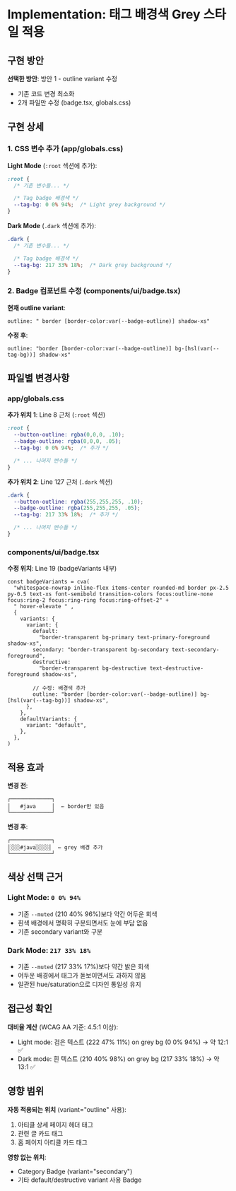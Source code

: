 # Implementation: 태그 배경색 Grey 스타일 적용

## 구현 방안

**선택한 방안**: 방안 1 - outline variant 수정
- 기존 코드 변경 최소화
- 2개 파일만 수정 (badge.tsx, globals.css)

## 구현 상세

### 1. CSS 변수 추가 (app/globals.css)

**Light Mode** (`:root` 섹션에 추가):
```css
:root {
  /* 기존 변수들... */

  /* Tag badge 배경색 */
  --tag-bg: 0 0% 94%;  /* Light grey background */
}
```

**Dark Mode** (`.dark` 섹션에 추가):
```css
.dark {
  /* 기존 변수들... */

  /* Tag badge 배경색 */
  --tag-bg: 217 33% 18%;  /* Dark grey background */
}
```

### 2. Badge 컴포넌트 수정 (components/ui/badge.tsx)

**현재 outline variant**:
```tsx
outline: " border [border-color:var(--badge-outline)] shadow-xs"
```

**수정 후**:
```tsx
outline: "border [border-color:var(--badge-outline)] bg-[hsl(var(--tag-bg))] shadow-xs"
```

## 파일별 변경사항

### app/globals.css

**추가 위치 1**: Line 8 근처 (`:root` 섹션)
```css
:root {
  --button-outline: rgba(0,0,0, .10);
  --badge-outline: rgba(0,0,0, .05);
  --tag-bg: 0 0% 94%;  /* 추가 */

  /* ... 나머지 변수들 */
}
```

**추가 위치 2**: Line 127 근처 (`.dark` 섹션)
```css
.dark {
  --button-outline: rgba(255,255,255, .10);
  --badge-outline: rgba(255,255,255, .05);
  --tag-bg: 217 33% 18%;  /* 추가 */

  /* ... 나머지 변수들 */
}
```

### components/ui/badge.tsx

**수정 위치**: Line 19 (badgeVariants 내부)
```tsx
const badgeVariants = cva(
  "whitespace-nowrap inline-flex items-center rounded-md border px-2.5 py-0.5 text-xs font-semibold transition-colors focus:outline-none focus:ring-2 focus:ring-ring focus:ring-offset-2" +
  " hover-elevate " ,
  {
    variants: {
      variant: {
        default:
          "border-transparent bg-primary text-primary-foreground shadow-xs",
        secondary: "border-transparent bg-secondary text-secondary-foreground",
        destructive:
          "border-transparent bg-destructive text-destructive-foreground shadow-xs",

        // 수정: 배경색 추가
        outline: "border [border-color:var(--badge-outline)] bg-[hsl(var(--tag-bg))] shadow-xs",
      },
    },
    defaultVariants: {
      variant: "default",
    },
  },
)
```

## 적용 효과

**변경 전**:
```
┌─────────────┐
│   #java     │  ← border만 있음
└─────────────┘
```

**변경 후**:
```
┌─────────────┐
│░░░#java░░░░│  ← grey 배경 추가
└─────────────┘
```

## 색상 선택 근거

### Light Mode: `0 0% 94%`
- 기존 `--muted` (210 40% 96%)보다 약간 어두운 회색
- 흰색 배경에서 명확히 구분되면서도 눈에 부담 없음
- 기존 secondary variant와 구분

### Dark Mode: `217 33% 18%`
- 기존 `--muted` (217 33% 17%)보다 약간 밝은 회색
- 어두운 배경에서 태그가 돋보이면서도 과하지 않음
- 일관된 hue/saturation으로 디자인 통일성 유지

## 접근성 확인

**대비율 계산** (WCAG AA 기준: 4.5:1 이상):
- Light mode: 검은 텍스트 (222 47% 11%) on grey bg (0 0% 94%) → 약 12:1 ✅
- Dark mode: 흰 텍스트 (210 40% 98%) on grey bg (217 33% 18%) → 약 13:1 ✅

## 영향 범위

**자동 적용되는 위치** (variant="outline" 사용):
1. 아티클 상세 페이지 헤더 태그
2. 관련 글 카드 태그
3. 홈 페이지 아티클 카드 태그

**영향 없는 위치**:
- Category Badge (variant="secondary")
- 기타 default/destructive variant 사용 Badge

